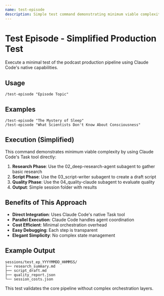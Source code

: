 ```yaml
---
name: test-episode
description: Simple test command demonstrating minimum viable complexity for episode production
---
```


# Test Episode - Simplified Production Test

Execute a minimal test of the podcast production pipeline using Claude Code's native capabilities.

## Usage

```
/test-episode "Episode Topic"
```

## Examples

```
/test-episode "The Mystery of Sleep"
/test-episode "What Scientists Don't Know About Consciousness"
```

## Execution (Simplified)

This command demonstrates minimum viable complexity by using Claude Code's Task tool directly:

1. **Research Phase**: Use the 02_deep-research-agent subagent to gather basic research
2. **Script Phase**: Use the 03_script-writer subagent to create a draft script
3. **Quality Phase**: Use the 04_quality-claude subagent to evaluate quality
4. **Output**: Simple session folder with results

## Benefits of This Approach

- **Direct Integration**: Uses Claude Code's native Task tool
- **Parallel Execution**: Claude Code handles agent coordination
- **Cost Efficient**: Minimal orchestration overhead
- **Easy Debugging**: Each step is transparent
- **Elegant Simplicity**: No complex state management

## Example Output

```
sessions/test_ep_YYYYMMDD_HHMMSS/
├── research_summary.md
├── script_draft.md
├── quality_report.json
└── session_costs.json
```

This test validates the core pipeline without complex orchestration layers.

